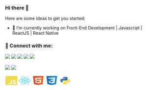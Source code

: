 
### Hi there 👋

Here are some ideas to get you started:

- 🔭 I’m currently working on Front-End Development | Javascript | ReactJS | React Native

### 📩 Connect with me:

<div style="backgroundcolor:red"> 
  <a href = "mailto:alperkilickaya@gmail.com"><img src="https://img.shields.io/badge/-Gmail-%23333?style=for-the-badge&logo=gmail&logoColor=white" target="_blank"></a>
  <a href="https://www.linkedin.com/in/alperkilickaya/" target="_blank"><img src="https://img.shields.io/badge/-LinkedIn-%230077B5?style=for-the-badge&logo=linkedin&logoColor=white" target="_blank"></a> 
  <a href="https://play.google.com/store/apps/details?id=com.elipsbilisim.mobilsporcu&hl=tr&gl=US"  target="_blank"><img src="https://img.shields.io/badge/-Google Play-%230077B5?style=for-the-badge&logo=android&logoColor=green&color=white" target="_blank"></a> 
  <a href="https://play.google.com/store/apps/details?id=com.elipsbilisim.mobilkresyeni&hl=tr&gl=US"  target="_blank"><img src="https://img.shields.io/badge/-Google Play-%230077B5?style=for-the-badge&logo=android&logoColor=green&color=white" target="_blank"></a> 
  <a href="https://play.google.com/store/apps/details?id=com.moviesappalper"  target="_blank"><img src="https://img.shields.io/badge/-Google Play-%230077B5?style=for-the-badge&logo=android&logoColor=green&color=white" target="_blank"></a> 
</div>
<br>
<div align="left">
  <img height="220em" src="https://github-readme-stats.vercel.app/api?username=alperkilickaya&show_icons=true&theme=dracula&count_private=true"/>
  <img height="220em" src="https://github-readme-stats.vercel.app/api/top-langs/?username=alperkilickaya&layout=compact&langs_count=7&theme=dracula"/>
</div>
<div style="display: inline_block"><br>
  <img align="center" alt="Rafa-Js" height="30" width="40" src="https://raw.githubusercontent.com/devicons/devicon/master/icons/javascript/javascript-plain.svg">
  <img align="center" alt="Rafa-React" height="30" width="40" src="https://raw.githubusercontent.com/devicons/devicon/master/icons/react/react-original.svg">
  <img align="center" alt="Rafa-HTML" height="30" width="40" src="https://raw.githubusercontent.com/devicons/devicon/master/icons/html5/html5-original.svg">
  <img align="center" alt="Rafa-CSS" height="30" width="40" src="https://raw.githubusercontent.com/devicons/devicon/master/icons/css3/css3-original.svg">
  <img align="center" alt="Rafa-Python" height="30" width="40" src="https://raw.githubusercontent.com/devicons/devicon/master/icons/python/python-original.svg">
</div>

